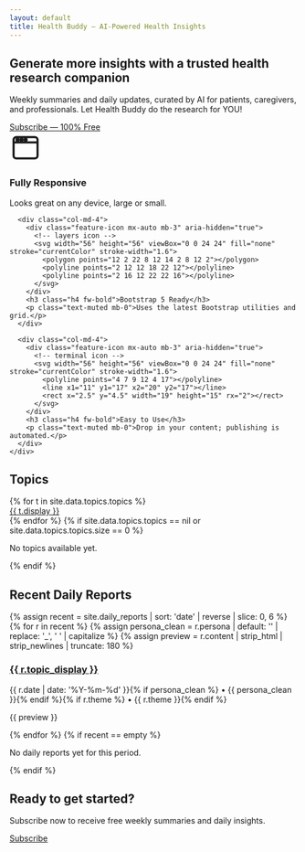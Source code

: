 ```yaml
---
layout: default
title: Health Buddy — AI-Powered Health Insights
---
```


<link href="https://cdn.jsdelivr.net/npm/bootstrap@5.3.3/dist/css/bootstrap.min.css" rel="stylesheet">
<link rel="stylesheet" href="{{ '/assets/styles.css' | relative_url }}">

<section class="py-5 bg-light text-center hero">
  <div class="container">
    <h1 class="display-5 fw-bold">Generate more insights with a trusted health research companion</h1>
    <p class="lead mt-3">Weekly summaries and daily updates, curated by AI for patients, caregivers, and professionals. Let Health Buddy do the research for YOU!</p>
    <div class="mt-4">
      <a href="{{ '/subscribe' | relative_url }}" class="btn btn-primary btn-lg px-4">Subscribe — 100% Free</a>
    </div>
  </div>
</section>

<section class="py-5 bg-light">
  <div class="container">
    <div class="row g-5 text-center align-items-start feature-icons">
      <div class="col-md-4">
        <div class="feature-icon mx-auto mb-3" aria-hidden="true">
          <!-- window icon -->
          <svg width="56" height="56" viewBox="0 0 24 24" fill="none" stroke="currentColor" stroke-width="1.6">
            <rect x="3" y="4" width="18" height="16" rx="2" ry="2"></rect>
            <line x1="3" y1="8" x2="21" y2="8"></line>
            <circle cx="6" cy="6" r="0.8"></circle>
            <circle cx="9" cy="6" r="0.8"></circle>
            <circle cx="12" cy="6" r="0.8"></circle>
          </svg>
        </div>
        <h3 class="h4 fw-bold">Fully Responsive</h3>
        <p class="text-muted mb-0">Looks great on any device, large or small.</p>
      </div>

      <div class="col-md-4">
        <div class="feature-icon mx-auto mb-3" aria-hidden="true">
          <!-- layers icon -->
          <svg width="56" height="56" viewBox="0 0 24 24" fill="none" stroke="currentColor" stroke-width="1.6">
            <polygon points="12 2 22 8 12 14 2 8 12 2"></polygon>
            <polyline points="2 12 12 18 22 12"></polyline>
            <polyline points="2 16 12 22 22 16"></polyline>
          </svg>
        </div>
        <h3 class="h4 fw-bold">Bootstrap 5 Ready</h3>
        <p class="text-muted mb-0">Uses the latest Bootstrap utilities and grid.</p>
      </div>

      <div class="col-md-4">
        <div class="feature-icon mx-auto mb-3" aria-hidden="true">
          <!-- terminal icon -->
          <svg width="56" height="56" viewBox="0 0 24 24" fill="none" stroke="currentColor" stroke-width="1.6">
            <polyline points="4 7 9 12 4 17"></polyline>
            <line x1="11" y1="17" x2="20" y2="17"></line>
            <rect x="2.5" y="4.5" width="19" height="15" rx="2"></rect>
          </svg>
        </div>
        <h3 class="h4 fw-bold">Easy to Use</h3>
        <p class="text-muted mb-0">Drop in your content; publishing is automated.</p>
      </div>
    </div>
  </div>
</section>

<section class="py-5 bg-light">
  <div class="container">
    <h2 class="mb-4">Topics</h2>
    <div class="row g-3">
      {% for t in site.data.topics.topics %}
      <div class="col-md-6 col-lg-4">
        <a class="list-group-item list-group-item-action p-3 shadow-sm d-block rounded text-decoration-none"
           href="{{ '/topics/' | append: t.slug | append: '/' | relative_url }}">
          <span class="fw-semibold">{{ t.display }}</span>
        </a>
      </div>
      {% endfor %}
      {% if site.data.topics.topics == nil or site.data.topics.topics.size == 0 %}
      <p class="text-muted">No topics available yet.</p>
      {% endif %}
    </div>
  </div>
</section>

<section class="py-5">
  <div class="container">
    <h2 class="mb-4">Recent Daily Reports</h2>
    <div class="row g-4">
      {% assign recent = site.daily_reports | sort: 'date' | reverse | slice: 0, 6 %}
      {% for r in recent %}
      {% assign persona_clean = r.persona | default: '' | replace: '_', ' ' | capitalize %}
      {% assign preview = r.content | strip_html | strip_newlines | truncate: 180 %}
      <div class="col-md-6 col-lg-4">
        <div class="card h-100 shadow-sm">
          <div class="card-body">
            <h3 class="card-title h6 mb-2">
              <a class="stretched-link text-decoration-none" href="{{ r.url | relative_url }}">{{ r.topic_display }}</a>
            </h3>
            <p class="card-text small mb-2">
              {{ r.date | date: '%Y-%m-%d' }}{% if persona_clean %} • {{ persona_clean }}{% endif %}{% if r.theme %} • {{ r.theme }}{% endif %}
            </p>
            <p class="card-text clamp-3">{{ preview }}</p>
          </div>
        </div>
      </div>
      {% endfor %}
      {% if recent == empty %}
      <p class="text-muted">No daily reports yet for this period.</p>
      {% endif %}
    </div>
  </div>
</section>

<section class="py-5 bg-primary text-white text-center">
  <div class="container">
    <h2 class="mb-3">Ready to get started?</h2>
    <p class="lead mb-4">Subscribe now to receive free weekly summaries and daily insights.</p>
    <a href="{{ '/subscribe' | relative_url }}" class="btn btn-light btn-lg px-4">Subscribe</a>
  </div>
</section>
